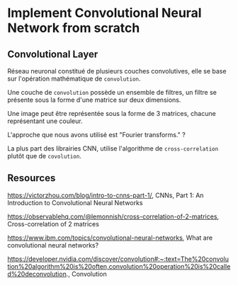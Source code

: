# Implement Convolutional Neural Network from scratch

## Convolutional Layer

Réseau neuronal constitué de plusieurs couches convolutives, elle se base sur l'opération mathématique de `convolution`.

Une couche de `convolution` possède un ensemble de filtres, un filtre se présente sous la forme d'une matrice sur deux dimensions.

Une image peut être représentée sous la forme de 3 matrices, chacune représentant une couleur.

L'approche que nous avons utilisé est "Fourier transforms." ?



La plus part des librairies CNN, utilise l'algorithme de  `cross-correlation` plutôt que de `covolution`.

## Resources

https://victorzhou.com/blog/intro-to-cnns-part-1/, CNNs, Part 1: An Introduction to Convolutional Neural Networks

https://observablehq.com/@lemonnish/cross-correlation-of-2-matrices, Cross-correlation of 2 matrices

https://www.ibm.com/topics/convolutional-neural-networks, What are convolutional neural networks?

https://developer.nvidia.com/discover/convolution#:~:text=The%20convolution%20algorithm%20is%20often,convolution%20operation%20is%20called%20deconvolution., Convolution